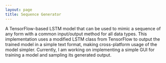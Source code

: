 ```yaml
---
layout: page
title: Sequence Generator
---
```

A TensorFlow-based LSTM model that can be used to mimic a sequence of any form with a common input/output method for all data types. This implementation uses a modified LSTM class from TensorFlow to output the trained model in a simple text format, making cross-platform usage of the model simpler. Currently, I am working on implementing a simple GUI for training a model and sampling its generated output.
